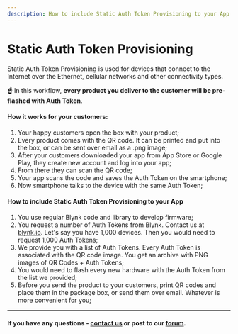 ```yaml
---
description: How to include Static Auth Token Provisioning to your App
---
```


# Static Auth Token Provisioning

Static Auth Token Provisioning is used for devices that connect to the Internet over the Ethernet, cellular networks and other connectivity types.

**☝️** In this workflow, **every product you deliver to the customer will be pre-flashed with Auth Token**.

#### How it works for your customers: <a id="how-it-works-for-your-customers"></a>

1. Your happy customers open the box with your product;
2. Every product comes with the QR code. It can be printed and put into the box, or can be sent over email as a .png image;
3. After your customers downloaded your app from App Store or Google Play, they create new account and log into your app;
4. From there they can scan the QR code;
5. Your app scans the code and saves the Auth Token on the smartphone;
6. Now smartphone talks to the device with the same Auth Token;

#### How to include Static Auth Token Provisioning to your App <a id="how-to-include-static-auth-token-provisioning-to-your-app"></a>

1. You use regular Blynk code and library to develop firmware;
2. You request a number of Auth Tokens from Blynk. Contact us at [blynk.io](http://blynk.io/). Let's say you have 1,000 devices. Then you would need to request 1,000 Auth Tokens;
3. We provide you with a list of Auth Tokens. Every Auth Token is associated with the QR code image. You get an archive with PNG images of QR Codes + Auth Tokens;
4. You would need to flash every new hardware with the Auth Token from the list we provided;
5. Before you send the product to your customers, print QR codes and place them in the package box, or send them over email. Whatever is more convenient for you;

---

#### If you have any questions - [contact us](mailto://iot@blynk.cc) or post to our [forum](https://community.blynk.cc/). <a id="if-you-have-any-questions---contact-us-or-post-to-our-forum"></a>

